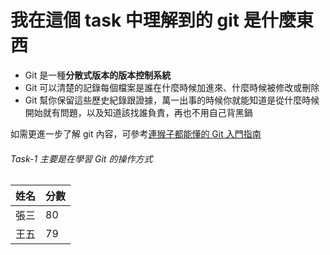 

我在這個 task 中理解到的 git 是什麼東西
=======================================

* Git 是一種**分散式版本的版本控制系統**
* Git 可以清楚的記錄每個檔案是誰在什麼時候加進來、什麼時候被修改或刪除
* Git 幫你保留這些歷史紀錄跟證據，萬一出事的時候你就能知道是從什麼時候開始就有問題，以及知道該找誰負責，再也不用自己背黑鍋

如需更進一步了解 git 內容，可參考[連猴子都能懂的 Git 入門指南][l]

[l]:https://backlog.com/git-tutoria1/tw/



###### Task-1 主要是在學習 Git 的操作方式 ######


  姓名|分數
  ----|----
  張三|80
  王五|79
  
